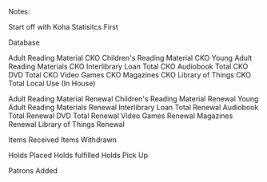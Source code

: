 Notes:

Start off with Koha Statisitcs First


Database


Adult Reading Material CKO
Children's Reading Material CKO
Young Adult Reading Materials CKO
Interlibrary Loan Total CKO
Audiobook Total CKO
DVD Total CKO
Video Games CKO
Magazines CKO
Library of Things CKO
Total Local Use (In House)

Adult Reading Material Renewal
Children's Reading Material Renewal
Young Adult Reading Materials Renewal
Interlibrary Loan Total Renewal
Audiobook Total Renewal
DVD Total Renewal
Video Games Renewal
Magazines Renewal
Library of Things Renewal


Items Received
Items Withdrawn


Holds Placed
Holds fulfilled
Holds Pick Up

Patrons Added
